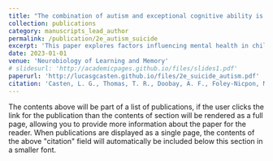 ```yaml
---
title: "The combination of autism and exceptional cognitive ability is associated with suicidal ideation"
collection: publications
category: manuscripts_lead_author
permalink: /publication/2e_autism_suicide
excerpt: 'This paper explores factors influencing mental health in children with autism, particularly cognitive ability. We found children with autism that had high cognitive abilities were more likely to have suicidal ideation. Interestingly, higher cognitive abilities in children without autism was related with lower rates of suicidal thoughts.'
date: 2023-01-01
venue: 'Neurobiology of Learning and Memory'
# slidesurl: 'http://academicpages.github.io/files/slides1.pdf'
paperurl: 'http://lucasgcasten.github.io/files/2e_suicide_autism.pdf'
citation: 'Casten, L. G., Thomas, T. R., Doobay, A. F., Foley-Nicpon, M., Kramer, S., Nickl-Jockschat, T., Abel, T., Assouline, S., & Michaelson, J. J. (2023). The combination of autism and exceptional cognitive ability is associated with suicidal ideation. Neurobiology of learning and memory, 197, 107698. https://doi.org/10.1016/j.nlm.2022.107698'
---
```


The contents above will be part of a list of publications, if the user clicks the link for the publication than the contents of section will be rendered as a full page, allowing you to provide more information about the paper for the reader. When publications are displayed as a single page, the contents of the above "citation" field will automatically be included below this section in a smaller font.